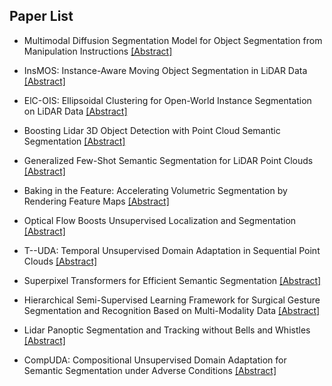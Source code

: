 ## Paper List

- Multimodal Diffusion Segmentation Model for Object Segmentation from Manipulation Instructions
[[Abstract]](https://events.infovaya.com/presentation?id=108719)

- InsMOS: Instance-Aware Moving Object Segmentation in LiDAR Data
[[Abstract]](https://events.infovaya.com/presentation?id=108722)

- ElC-OIS: Ellipsoidal Clustering for Open-World Instance Segmentation on LiDAR Data
[[Abstract]](https://events.infovaya.com/presentation?id=108725)

- Boosting Lidar 3D Object Detection with Point Cloud Semantic Segmentation
[[Abstract]](https://events.infovaya.com/presentation?id=108728)

- Generalized Few-Shot Semantic Segmentation for LiDAR Point Clouds
[[Abstract]](https://events.infovaya.com/presentation?id=108731)

- Baking in the Feature: Accelerating Volumetric Segmentation by Rendering Feature Maps
[[Abstract]](https://events.infovaya.com/presentation?id=108734)

- Optical Flow Boosts Unsupervised Localization and Segmentation
[[Abstract]](https://events.infovaya.com/presentation?id=108737)

- T--UDA: Temporal Unsupervised Domain Adaptation in Sequential Point Clouds
[[Abstract]](https://events.infovaya.com/presentation?id=108740)

- Superpixel Transformers for Efficient Semantic Segmentation
[[Abstract]](https://events.infovaya.com/presentation?id=108743)

- Hierarchical Semi-Supervised Learning Framework for Surgical Gesture Segmentation and Recognition Based on Multi-Modality Data
[[Abstract]](https://events.infovaya.com/presentation?id=108746)

- Lidar Panoptic Segmentation and Tracking without Bells and Whistles
[[Abstract]](https://events.infovaya.com/presentation?id=108749)

- CompUDA: Compositional Unsupervised Domain Adaptation for Semantic Segmentation under Adverse Conditions
[[Abstract]](https://events.infovaya.com/presentation?id=108752)

